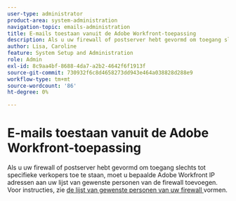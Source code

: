 ```yaml
---
user-type: administrator
product-area: system-administration
navigation-topic: emails-administration
title: E-mails toestaan vanuit de Adobe Workfront-toepassing
description: Als u uw firewall of postserver hebt gevormd om toegang slechts tot specifieke verkopers toe te staan, moet u bepaalde Adobe Workfront IP adressen aan uw lijst van gewenste personen van de firewall toevoegen. Voor instructies, zie de lijst van gewenste personen van uw firewall vormen.
author: Lisa, Caroline
feature: System Setup and Administration
role: Admin
exl-id: 8c9aa4bf-8688-4da7-a2b2-4642f6f1913f
source-git-commit: 730932f6c8d4658273dd943e464a038828d288e9
workflow-type: tm+mt
source-wordcount: '86'
ht-degree: 0%

---
```


# E-mails toestaan vanuit de Adobe Workfront-toepassing

Als u uw firewall of postserver hebt gevormd om toegang slechts tot specifieke verkopers toe te staan, moet u bepaalde Adobe Workfront IP adressen aan uw lijst van gewenste personen van de firewall toevoegen. Voor instructies, zie [ de lijst van gewenste personen van uw firewall ](../../../administration-and-setup/get-started-wf-administration/configure-your-firewall.md) vormen.
